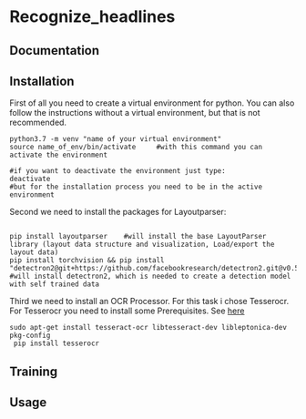 # Recognize_headlines

## Documentation

## Installation

First of all you need to create a virtual environment for python. You can also follow the instructions without a virtual environment, but that is not recommended.

```
python3.7 -m venv "name of your virtual environment"
source name_of_env/bin/activate 	#with this command you can activate the environment

#if you want to deactivate the environment just type:
deactivate 
#but for the installation process you need to be in the active environment

```

Second we need to install the packages for Layoutparser:

```

pip install layoutparser	#will install the base LayoutParser library (layout data structure and visualization, Load/export the layout data)
pip install torchvision && pip install "detectron2@git+https://github.com/facebookresearch/detectron2.git@v0.5#egg=detectron2"	#will install detectron2, which is needed to create a detection model with self trained data

```

Third we need to install an OCR Processor. For this task i chose Tesserocr.
For Tesserocr you need to install some Prerequisites. See [here](https://github.com/sirfz/tesserocr) 

```
sudo apt-get install tesseract-ocr libtesseract-dev libleptonica-dev pkg-config
 pip install tesserocr

```

## Training 

## Usage
